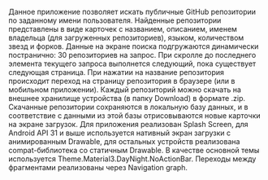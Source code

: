 Данное приложение позволяет искать публичные GitHub репозитории по заданному имени пользователя.
Найденные репозитории представлены в виде карточек с названием, описанием, именем владельца (для загруженных репозиториев), языком, количеством звезд и форков.
Данные на экране поиска подгружаются динамически постранично: 30 репозиториев на запрос. При скролле до последнего элемента текущего запроса выполнется следующий, пока существует следующая страница.
При нажатии на название репозитория происходит переход на страницу репозитория в браузере (или в мобильном приложении).
Каждый репозиторий можно скачать на внешнее хранилище устройства (в папку Download) в формате .zip.
Скачанные репозитории сохраняются в локальную базу данных, и в соответствие с данными из этой базы отрисовываются новые карточки на экране загрузок.
Для приложения реализован Splash Screen, для Android API 31 и выше используется нативный экран загрузки с анимированным Drawable, для остальных устройств реализована compat-библиотека со статичным Drawable.
В качестве основной темы используется Theme.Material3.DayNight.NoActionBar.
Переходы между фрагментами реализованы через Navigation graph.
